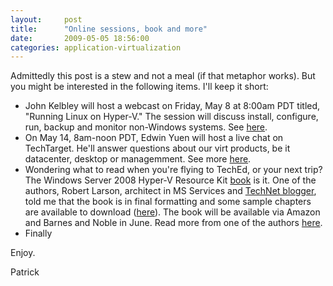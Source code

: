 ```yaml
---
layout:     post
title:      "Online sessions, book and more"
date:       2009-05-05 18:56:00
categories: application-virtualization
---
```

Admittedly this post is a stew and not a meal (if that metaphor works). But you might be interested in the following items. I'll keep it short: 

  * John Kelbley will host a webcast on Friday, May 8 at 8:00am PDT titled, "Running Linux on Hyper-V." The session will discuss install, configure, run, backup and monitor non-Windows systems. See [here](http://msevents.microsoft.com/CUI/EventDetail.aspx?EventID=1032415500&Culture=en-US "TechNet webcast").
  * On May 14, 8am-noon PDT, Edwin Yuen will host a live chat on TechTarget. He'll answer questions about our virt products, be it datacenter, desktop or managemment. See more [here](http://itknowledgeexchange.techtarget.com/microsoft-virtualization-chat/ "TechTarget chat site").
  * Wondering what to read when you're flying to TechEd, or your next trip? The Windows Server 2008 Hyper-V Resource Kit [book](http://www.microsoft.com/learning/en/us/Books/11842.aspx "MS Learning site") is it. One of the authors, Robert Larson, architect in MS Services and [TechNet blogger](http://blogs.technet.com/roblarson/ "Robert Larson blog"), told me that the book is in final formatting and some sample chapters are available to download ([here](http://doingitvirtual.com/media/15/default.aspx "Chapter downloads")). The book will be available via Amazon and Barnes and Noble in June. Read more from one of the authors [here](http://doingitvirtual.com/blogs/virtualzone/archive/2009/04/28/download-samples-of-the-ms-press-windows-server-2008-hyper-v-resource-kit.aspx "Doing IT Virtual blog").
  * Finally 

Enjoy. 

Patrick
